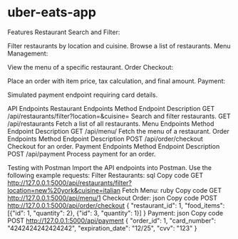 # uber-eats-app
Features
Restaurant Search and Filter:

Filter restaurants by location and cuisine.
Browse a list of restaurants.
Menu Management:

View the menu of a specific restaurant.
Order Checkout:

Place an order with item price, tax calculation, and final amount.
Payment:

Simulated payment endpoint requiring card details.

API Endpoints
Restaurant Endpoints
Method	Endpoint	Description
GET	/api/restaurants/filter?location=<location>&cuisine=<cuisine>	Search and filter restaurants.
GET	/api/restaurants	Fetch a list of all restaurants.
Menu Endpoints
Method	Endpoint	Description
GET	/api/menu/<id>	Fetch the menu of a restaurant.
Order Endpoints
Method	Endpoint	Description
POST	/api/order/checkout	Checkout for an order.
Payment Endpoints
Method	Endpoint	Description
POST	/api/payment	Process payment for an order.

Testing with Postman
Import the API endpoints into Postman.
Use the following example requests:
Filter Restaurants:
sql
Copy code
GET http://127.0.0.1:5000/api/restaurants/filter?location=new%20york&cuisine=italian
Fetch Menu:
ruby
Copy code
GET http://127.0.0.1:5000/api/menu/1
Checkout Order:
json
Copy code
POST http://127.0.0.1:5000/api/order/checkout
{
    "restaurant_id": 1,
    "food_items": [{"id": 1, "quantity": 2}, {"id": 3, "quantity": 1}]
}
Payment:
json
Copy code
POST http://127.0.0.1:5000/api/payment
{
    "order_id": 1,
    "card_number": "4242424242424242",
    "expiration_date": "12/25",
    "cvv": "123"
}
